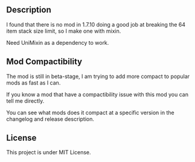  Description
 ---
 I found that there is no mod in 1.7.10 doing a good job at breaking the 64 item stack size limit, so I make one with mixin.

 Need UniMixin as a dependency to work.

 Mod Compactibility
 ---
 The mod is still in beta-stage, I am trying to add more compact to popular mods as fast as I can.

 If you know a mod that have a compactibility issue with this mod you can tell me directly.

 You can see what mods does it compact at a specific version in the changelog and release description.

 License
 ---
 This project is under MIT License.
